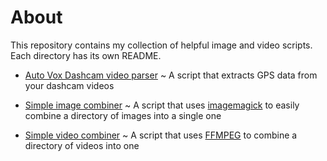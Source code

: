# About

This repository contains my collection of helpful image and video scripts. Each directory has its own README.

* [Auto Vox Dashcam video parser](./autovox_dashcam_video_parser/README.md) ~ A script that extracts GPS data from your dashcam videos

* [Simple image combiner](./simple_image_combiner/README.md) ~ A script that uses [imagemagick](https://en.wikipedia.org/wiki/ImageMagick) to easily combine a directory of images into a single one

* [Simple video combiner](./video_combiner/README.md) ~ A script that uses [FFMPEG](https://en.wikipedia.org/wiki/FFmpeg) to combine a directory of videos into one